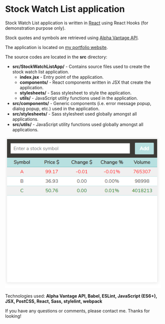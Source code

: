 # Stock Watch List application
Stock Watch List application is written in [React](https://reactjs.org/) using React Hooks (for demonstration purpose only).

Stock quotes and symbols are retrieved using [Alpha Vantage API](https://www.alphavantage.co/).

The application is located on [my portfolio website](https://daisukenakano.com/index.php#spa).

The source codes are located in the **src** directory:
* **src/StockWatchListApp/** - Contains source files used to create the stock watch list application.
  * **index.jsx** - Entry point of the application.
  * **components/** - React components written in JSX that create the application.
  * **stylesheets/** - Sass stylesheet to style the application.
  * **utils/** - JavaScript utility functions used in the application.
* **src/components/** - Generic components (i.e. error message popup, dialog popup, etc.) used in the application.
* **src/stylesheets/** - Sass stylesheet used globally amongst all applications.
* **src/utils/** - JavaScript utility functions used globally amongst all applications.

![Stock Watch List app](img/StockWatchListApp.png)

Technologies used: **Alpha Vantage API, Babel, ESLint, JavaScript (ES6+), JSX, PostCSS, React, Sass, stylelint, webpack**

If you have any questions or comments, please contact me. Thanks for looking!
